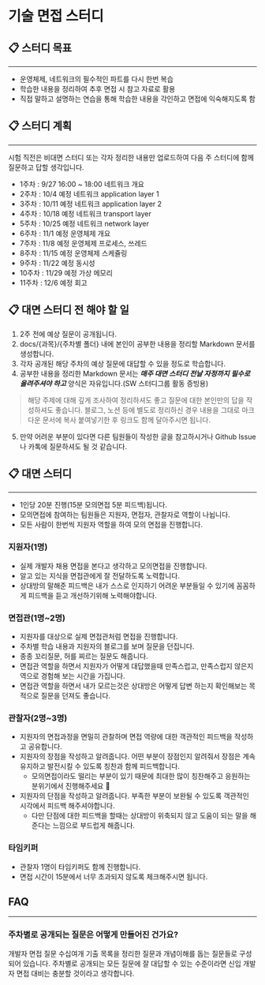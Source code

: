 # 기술 면접 스터디

## 📋 스터디 목표

---

- 운영체제, 네트워크의 필수적인 파트를 다시 한번 복습
- 학습한 내용을 정리하여 추후 면접 시 참고 자료로 활용
- 직접 말하고 설명하는 연습을 통해 학습한 내용을 각인하고 면접에 익숙해지도록 함



## 📋 스터디 계획

---

시험 직전은 비대면 스터디 또는 각자 정리한 내용만 업로드하여 다음 주 스터디에 함께 질문하고 답할 생각입니다.

- 1주차 : 9/27 16:00 ~ 18:00 네트워크 개요
- 2주차 : 10/4 예정 네트워크 application layer 1
- 3주차 : 10/11 예정 네트워크 application layer 2
- 4주차 : 10/18 예정 네트워크 transport layer
- 5주차 : 10/25 예정 네트워크 network layer
- 6주차 : 11/1 예정 운영체제 개요 
- 7주차 : 11/8 예정 운영체제 프로세스, 쓰레드
- 8주차 : 11/15 예정 운영체제 스케쥴링
- 9주차 : 11/22 예정 동시성
- 10주차 : 11/29 예정 가상 메모리
- 11주차 : 12/6 예정 회고

## 📋 대면 스터디 전 해야 할 일

1. 2주 전에 예상 질문이 공개됩니다.
2. docs/{과목}/{주차별 폴더} 내에 본인이 공부한 내용을 정리할 Markdown 문서를 생성합니다.
3. 각자 공개된 해당 주차의 예상 질문에 대답할 수 있을 정도로 학습합니다.
4. 공부한 내용을 정리한 Markdown 문서는 ***매주 대면 스터디 전날 자정까지 필수로 올려주셔야 하고*** 양식은 자유입니다.(SW 스터디그룹 활동 증빙용)
> 해당 주제에 대해 깊게 조사하여 정리하셔도 좋고 질문에 대한 본인만의 답을 작성하셔도 좋습니다. 블로그, 노션 등에 별도로 정리하신 경우 내용을 그대로 마크다운 문서에 복사 붙여넣기한 후 링크도 함께 달아주시면 됩니다.
5. 만약 어려운 부분이 있다면 다른 팀원들이 작성한 글을 참고하시거나 Github Issue나 카톡에 질문하셔도 될 것 같습니다.


## 📋 대면 스터디

---

- 1인당 20분 진행(15분 모의면접 5분 피드백)됩니다.
- 모의면접에 참여하는 팀원들은 지원자, 면접자, 관찰자로 역할이 나뉩니다.
- 모든 사람이 한번씩 지원자 역할을 하여 모의 면접을 진행합니다.

### 지원자(1명)

- 실제 개발자 채용 면접을 본다고 생각하고 모의면접을 진행합니다.
- 알고 있는 지식을 면접관에게 잘 전달하도록 노력합니다.
- 상대방의 말해준 피드백은 내가 스스로 인지하기 어려운 부분들일 수 있기에 꼼꼼하게 피드백을 듣고 개선하기위해 노력해야합니다.

### 면접관(1명~2명)

- 지원자를 대상으로 실제 면접관처럼 면접을 진행합니다.
- 주차별 학습 내용과 지원자의 블로그를 보며 질문을 던집니다.
- 종종 꼬리질문, 허를 찌르는 질문도 해줍니다.
- 면접관 역할을 하면서 지원자가 어떻게 대답했을때 만족스럽고, 만족스럽지 않은지 역으로 경험해 보는 시간을 가집니다.
- 면접관 역할을 하면서 내가 모르는것은 상대방은 어떻게 답변 하는지 확인해보는 목적으로 질문을 던져도 좋습니다.

### 관찰자(2명~3명)

- 지원자의 면접과정을 면밀히 관찰하며 면접 역량에 대한 객관적인 피드백을 작성하고 공유합니다. 
- 지원자의 장점을 작성하고 알려줍니다. 어떤 부분이 장점인지 알려줘서 장점은 계속 유지하고 발전시킬 수 있도록 칭찬과 함께 피드백합니다.
  - 모의면접이라도 떨리는 부분이 있기 때문에 최대한 많이 칭찬해주고 응원하는 분위기에서 진행해주세요 🙏
- 지원자의 단점을 작성하고 알려줍니다. 부족한 부분이 보완될 수 있도록 객관적인 시각에서 피드백 해주셔야합니다.
  - 다만 단점에 대한 피드백을 할때는 상대방이 위축되지 않고 도움이 되는 말을 해준다는 느낌으로 부드럽게 해줍니다.

### 타임키퍼

- 관찰자 1명이 타임키퍼도 함께 진행합니다.
- 면접 시간이 15분에서 너무 초과되지 않도록 체크해주시면 됩니다.

## FAQ

---

### 주차별로 공개되는 질문은 어떻게 만들어진 건가요?

개발자 면접 질문 수십여개 기출 목록을 정리한 질문과 개념이해를 돕는 질문들로 구성되어 있습니다. 주차별로 공개되는 모든 질문에 잘 대답할 수 있는 수준이라면 신입 개발자 면접 대비는 충분할 것이라고 생각합니다.